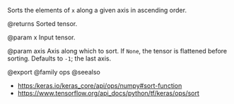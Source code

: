Sorts the elements of `x` along a given axis in ascending order.

@returns
    Sorted tensor.

@param x
Input tensor.

@param axis
Axis along which to sort. If `None`, the tensor is flattened
before sorting. Defaults to `-1`; the last axis.

@export
@family ops
@seealso
+ <https:/keras.io/keras_core/api/ops/numpy#sort-function>
+ <https://www.tensorflow.org/api_docs/python/tf/keras/ops/sort>
